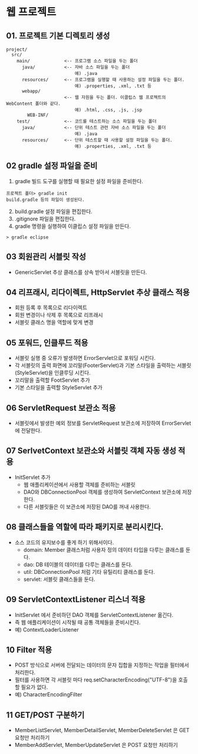 # 웹 프로젝트 
## 01. 프로젝트 기본 디렉토리 생성
```
project/
  src/
    main/             <-- 프로그램 소스 파일을 두는 폴더 
      java/           <-- 자바 소스 파일을 두는 폴더
                          예) .java 
      resources/      <-- 프로그램을 실행할 때 사용하는 설정 파일을 두는 폴더.
                          예) .properties, .xml, .txt 등 
      webapp/
                      <-- 웹 자원을 두는 폴더. 이클립스 웹 프로젝트의 WebContent 폴더와 같다.
                          예) .html, .css, .js, .jsp
        WEB-INF/
    test/             <-- 코드를 테스트하는 소스 파일을 두는 폴더
      java/           <-- 단위 테스트 관련 자바 소스 파일을 두는 폴더
                          예) .java 
      resources/      <-- 단위 테스트할 때 사용할 설정 파일을 두는 폴더.
                          예) .properties, .xml, .txt 등
```

## 02 gradle 설정 파일을 준비
1) gradle 빌드 도구를 실행할 때 필요한 설정 파일을 준비한다.
```
프로젝트 폴더> gradle init
build.gradle 등의 파일이 생성된다.
```
2) build.gradle 설정 파일을 편집한다.
3) .gitignore 파일을 편집한다.
4) gradle 명령을 실행하여 이클립스 설정 파일을 만든다.
```
> gradle eclipse
```

## 03 회원관리 서블릿 작성
- GenericServlet 추상 클래스를 상속 받아서 서블릿을 만든다. 

## 04 리프래시, 리다이렉트, HttpServlet 추상 클래스 적용
- 회원 등록 후 목록으로 리다이렉트
- 회원 변경이나 삭제 후 목록으로 리프래시 
- 서블릿 클래스 명을 역할에 맞게 변경

## 05 포워드, 인클루드 적용
- 서블릿 실행 중 오류가 발생하면 ErrorServlet으로 포워딩 시킨다.
- 각 서블릿의 출력 화면에 꼬리말(FooterServlet)과 
  기본 스타일을 출력하는 서블릿(StyleServlet)을 인클루딩 시킨다.
- 꼬리말을 출력할 FootServlet 추가
- 기본 스타일을 출력할 StyleServlet 추가 

## 06 ServletRequest 보관소 적용
- 서블릿에서 발생한 예외 정보를 ServletRequest 보관소에 저장하여 
  ErrorServlet에 전달한다.

## 07 SerlvetContext 보관소와 서블릿 객체 자동 생성 적용
- InitServlet 추가
  - 웹 애플리케이션에서 사용할 객체를 준비하는 서블릿
  - DAO와 DBConnectionPool 객체를 생성하여 ServletContext 보관소에 저장한다.
  - 다른 서블릿들은 이 보관소에 저장된 DAO를 꺼내 사용한다. 

## 08 클래스들을 역할에 따라 패키지로 분리시킨다.
- 소스 코드의 유지보수를 좋게 하기 위해서이다.
  - domain: Member 클래스처럼 사용자 정의 데이터 타입을 다루는 클래스를 둔다.
  - dao: DB 테이블의 데이터를 다루는 클래스를 둔다.
  - util: DBConnectionPool 처럼 기타 유틸리티 클래스를 둔다.
  - servlet: 서블릿 클래스들을 둔다.
  
## 09 ServletContextListener 리스너 적용
- InitServlet 에서 준비하던 DAO 객체를 ServletContextListener 옮긴다.
- 즉 웹 애플리케이션이 시작될 때 공통 객체들을 준비시킨다.
- 예) ContextLoaderListener

## 10 Filter 적용 
- POST 방식으로 서버에 전달되는 데이터의 문자 집합을 지정하는 작업을 
  필터에서 처리한다.
- 필터를 사용하면 각 서블릿 마다 req.setCharacterEncoding("UTF-8")을 
  호출할 필요가 없다.
- 예) CharacterEncodingFilter 

## 11 GET/POST 구분하기
- MemberListServlet, MemberDetailServlet, MemberDeleteServlet 은 GET 요청만 처리하기
- MemberAddServlet, MemberUpdateServlet 은 POST 요청만 처리하기

